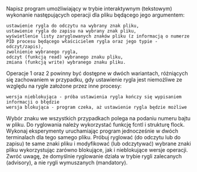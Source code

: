 Napisz program umożliwiający w trybie interaktywnym (tekstowym) wykonanie następujących operacji dla pliku będącego jego argumentem:

    ustawienie rygla do odczytu na wybrany znak pliku,
    ustawienie rygla do zapisu na wybrany znak pliku,
    wyświetlenie listy zaryglowanych znaków pliku (z informacją o numerze PID procesu będącego właścicielem rygla oraz jego typie - odczyt/zapis),
    zwolnienie wybranego rygla,
    odczyt (funkcją read) wybranego znaku pliku,
    zmiana (funkcją write) wybranego znaku pliku.

Operacje 1 oraz 2 powinny być dostępne w dwóch wariantach, różniących się zachowaniem w przypadku, gdy ustawienie rygla jest niemożliwe ze względu na rygle założone przez inne procesy:

    wersja nieblokująca - próba ustawienia rygla kończy się wypisaniem informacji o błędzie
    wersja blokująca - program czeka, aż ustawienie rygla będzie możliwe

Wybór znaku we wszystkich przypadkach polega na podaniu numeru bajtu w pliku. Do ryglowania należy wykorzystać funkcję fcntl i strukturę flock. Wykonaj eksperymenty uruchamiając program jednocześnie w dwóch terminalach dla tego samego pliku. Próbuj ryglować (do odczytu lub do zapisu) te same znaki pliku i modyfikować (lub odczytywać) wybrane znaki pliku wykorzystując zarówno blokujące, jak i nieblokujące wersje operacji. Zwróć uwagę, że domyślnie ryglowanie działa w trybie rygli zalecanych (advisory), a nie rygli wymuszanych (mandatory).